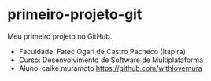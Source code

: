 # primeiro-projeto-git

Meu primeiro projeto no GitHub.

- Faculdade: Fatec Ogari de Castro Pacheco (Itapira)
- Curso: Desenvolvimento de Software de Multiplataforma
- Aluno: caike.muramoto https://github.com/withlovemura

